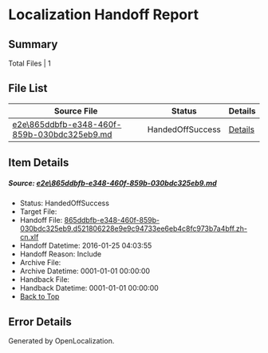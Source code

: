 # <a name='report-top'></a> Localization Handoff Report

## Summary
 Total Files | 1

## File List
 Source File | Status | Details 
 ----------- | ------ | ------- 
 [e2e\865ddbfb-e348-460f-859b-030bdc325eb9.md](https://github.com/OpenLocalizationTest/oltest/blob/de5e63e80893aff53a6d7e79931f17a275bf589d/e2e/865ddbfb-e348-460f-859b-030bdc325eb9.md) | HandedOffSuccess | [Details](#95681d54cb0b74d6cb4eb40fdde3e7d9106c890b1)

## Item Details
##### <a name='95681d54cb0b74d6cb4eb40fdde3e7d9106c890b1'></a> Source: [e2e\865ddbfb-e348-460f-859b-030bdc325eb9.md](https://github.com/OpenLocalizationTest/oltest/blob/de5e63e80893aff53a6d7e79931f17a275bf589d/e2e/865ddbfb-e348-460f-859b-030bdc325eb9.md)
* Status: HandedOffSuccess
* Target File: 
* Handoff File: [865ddbfb-e348-460f-859b-030bdc325eb9.d521806228e9e9c94733ee6eb4c8fc973b7a4bff.zh-cn.xlf](https://github.com/OpenLocalizationTestOrg/olhandoff/blob/32457625c74c9a8c1b8b880e1fadac3345af8ba8/ol-handoff/OpenLocalizationTestOrg/oltest.zh-cn/qimu/865ddbfb-e348-460f-859b-030bdc325eb9.d521806228e9e9c94733ee6eb4c8fc973b7a4bff.zh-cn.xlf)
* Handoff Datetime: 2016-01-25 04:03:55
* Handoff Reason: Include
* Archive File: 
* Archive Datetime: 0001-01-01 00:00:00
* Handback File: 
* Handback Datetime: 0001-01-01 00:00:00
* [Back to Top](#report-top)


## Error Details

Generated by OpenLocalization.

